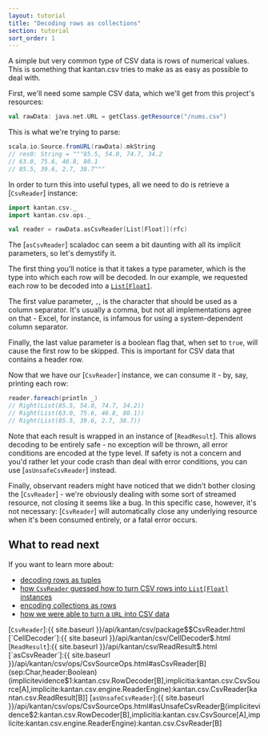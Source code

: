 ```yaml
---
layout: tutorial
title: "Decoding rows as collections"
section: tutorial
sort_order: 1
---
```

A simple but very common type of CSV data is rows of numerical values. This is something that kantan.csv tries to make
as as easy as possible to deal with.

First, we'll need some sample CSV data, which we'll get from this project's resources:

```scala
val rawData: java.net.URL = getClass.getResource("/nums.csv")
```

This is what we're trying to parse:

```scala
scala.io.Source.fromURL(rawData).mkString
// res0: String = """85.5, 54.0, 74.7, 34.2
// 63.0, 75.6, 46.8, 80.1
// 85.5, 39.6, 2.7, 38.7"""
```

In order to turn this into useful types, all we need to do is retrieve a [`CsvReader`] instance:

```scala
import kantan.csv._
import kantan.csv.ops._

val reader = rawData.asCsvReader[List[Float]](rfc)
```

The [`asCsvReader`] scaladoc can seem a bit daunting with all its implicit parameters, so let's demystify it.

The first thing you'll notice is that it takes a type parameter, which is the type into which each row will be
decoded. In our example, we requested each row to be decoded into a [`List[Float]`][`List`].

The first value parameter, `,`, is the character that should be used as a column separator. It's usually a comma, but
not all implementations agree on that - Excel, for instance, is infamous for using a system-dependent column separator.

Finally, the last value parameter is a boolean flag that, when set to `true`, will cause the first row to be skipped.
This is important for CSV data that contains a header row.

Now that we have our [`CsvReader`] instance, we can consume it - by, say, printing each row:

```scala
reader.foreach(println _)
// Right(List(85.5, 54.0, 74.7, 34.2))
// Right(List(63.0, 75.6, 46.8, 80.1))
// Right(List(85.5, 39.6, 2.7, 38.7))
```

Note that each result is wrapped in an instance of [`ReadResult`]. This allows decoding to be entirely safe - no
exception will be thrown, all error conditions are encoded at the type level. If safety is not a concern and you'd
rather let your code crash than deal with error conditions, you can use [`asUnsafeCsvReader`] instead.

Finally, observant readers might have noticed that we didn't bother closing the [`CsvReader`] - we're obviously dealing
with some sort of streamed resource, not closing it seems like a bug. In this specific case, however, it's not
necessary: [`CsvReader`] will automatically close any underlying resource when it's been consumed entirely, or a fatal
error occurs.

## What to read next
If you want to learn more about:

* [decoding rows as tuples](rows_as_tuples.html)
* [how `CsvReader` guessed how to turn CSV rows into `List[Float]` instances](cells_as_arbitrary_types.html)
* [encoding collections as rows](collections_as_rows.html)
* [how we were able to turn a `URL` into CSV data](csv_sources.html)

[`List`]:http://www.scala-lang.org/api/current/scala/collection/immutable/List.html
[`CsvReader`]:{{ site.baseurl }}/api/kantan/csv/package$$CsvReader.html
[`CellDecoder`]:{{ site.baseurl }}/api/kantan/csv/CellDecoder$.html
[`ReadResult`]:{{ site.baseurl }}/api/kantan/csv/ReadResult$.html
[`asCsvReader`]:{{ site.baseurl }}/api/kantan/csv/ops/CsvSourceOps.html#asCsvReader[B](sep:Char,header:Boolean)(implicitevidence$1:kantan.csv.RowDecoder[B],implicitia:kantan.csv.CsvSource[A],implicite:kantan.csv.engine.ReaderEngine):kantan.csv.CsvReader[kantan.csv.ReadResult[B]]
[`asUnsafeCsvReader`]:{{ site.baseurl }}/api/kantan/csv/ops/CsvSourceOps.html#asUnsafeCsvReader[B](sep:Char,header:Boolean)(implicitevidence$2:kantan.csv.RowDecoder[B],implicitia:kantan.csv.CsvSource[A],implicite:kantan.csv.engine.ReaderEngine):kantan.csv.CsvReader[B]
